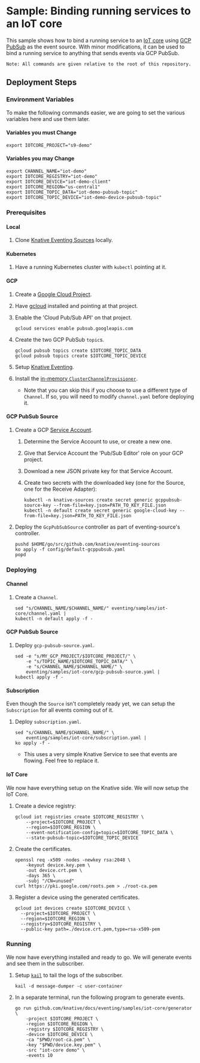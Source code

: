 # Sample: Binding running services to an IoT core

This sample shows how to bind a running service to an
[IoT core](https://cloud.google.com/iot-core/) using
[GCP PubSub](https://cloud.google.com/pubsub/) as the event source. With minor
modifications, it can be used to bind a running service to anything that sends
events via GCP PubSub.

```
Note: All commands are given relative to the root of this repository.
```

## Deployment Steps

### Environment Variables

To make the following commands easier, we are going to set the various variables
here and use them later.

#### Variables you must Change

```shell
export IOTCORE_PROJECT="s9-demo"
```

#### Variables you may Change

```shell
export CHANNEL_NAME="iot-demo"
export IOTCORE_REGISTRY="iot-demo"
export IOTCORE_DEVICE="iot-demo-client"
export IOTCORE_REGION="us-central1"
export IOTCORE_TOPIC_DATA="iot-demo-pubsub-topic"
export IOTCORE_TOPIC_DEVICE="iot-demo-device-pubsub-topic"
```

### Prerequisites

#### Local

1.  Clone
    [Knative Eventing Sources](https://github.com/knative/eventing-sources)
    locally.

#### Kubernetes

1.  Have a running Kubernetes cluster with `kubectl` pointing at it.

#### GCP

1.  Create a
    [Google Cloud Project](https://cloud.google.com/resource-manager/docs/creating-managing-projects).

1.  Have [gcloud](https://cloud.google.com/sdk/gcloud/) installed and pointing
    at that project.

1.  Enable the 'Cloud Pub/Sub API' on that project.

    ```shell
    gcloud services enable pubsub.googleapis.com
    ```

1.  Create the two GCP PubSub `topic`s.

    ```shell
    gcloud pubsub topics create $IOTCORE_TOPIC_DATA
    gcloud pubsub topics create $IOTCORE_TOPIC_DEVICE
    ```

1.  Setup
    [Knative Eventing](https://github.com/knative/docs/tree/master/eventing).

1.  Install the
    [in-memory `ClusterChannelProvisioner`](https://github.com/knative/eventing/tree/master/config/provisioners/in-memory-channel).

    -   Note that you can skip this if you choose to use a different type of
        `Channel`. If so, you will need to modify `channel.yaml` before
        deploying it.

#### GCP PubSub Source

1.  Create a GCP
    [Service Account](https://console.cloud.google.com/iam-admin/serviceaccounts/project).

    1.  Determine the Service Account to use, or create a new one.
    1.  Give that Service Account the 'Pub/Sub Editor' role on your GCP project.
    1.  Download a new JSON private key for that Service Account.
    1.  Create two secrets with the downloaded key (one for the Source, one for
        the Receive Adapter):

        ```shell
        kubectl -n knative-sources create secret generic gcppubsub-source-key --from-file=key.json=PATH_TO_KEY_FILE.json
        kubectl -n default create secret generic google-cloud-key --from-file=key.json=PATH_TO_KEY_FILE.json
        ```

1.  Deploy the `GcpPubSubSource` controller as part of eventing-source's
    controller.

    ```shell
    pushd $HOME/go/src/github.com/knative/eventing-sources
    ko apply -f config/default-gcppubsub.yaml
    popd
    ```

### Deploying

#### Channel

1.  Create a `Channel`.

    ```shell
    sed "s/CHANNEL_NAME/$CHANNEL_NAME/" eventing/samples/iot-core/channel.yaml |
    kubectl -n default apply -f -
    ```

#### GCP PubSub Source

1.  Deploy `gcp-pubsub-source.yaml`.

    ```shell
    sed -e "s/MY_GCP_PROJECT/$IOTCORE_PROJECT/" \
        -e "s/TOPIC_NAME/$IOTCORE_TOPIC_DATA/" \
        -e "s/CHANNEL_NAME/$CHANNEL_NAME/" \
        eventing/samples/iot-core/gcp-pubsub-source.yaml |
    kubectl apply -f -
    ```

#### Subscription

Even though the `Source` isn't completely ready yet, we can setup the
`Subscription` for all events coming out of it.

1.  Deploy `subscription.yaml`.

    ```shell
    sed "s/CHANNEL_NAME/$CHANNEL_NAME/" \
        eventing/samples/iot-core/subscription.yaml |
    ko apply -f -
    ```

    -   This uses a very simple Knative Service to see that events are flowing.
        Feel free to replace it.

#### IoT Core

We now have everything setup on the Knative side. We will now setup the IoT
Core.

1.  Create a device registry:

    ```shell
    gcloud iot registries create $IOTCORE_REGISTRY \
        --project=$IOTCORE_PROJECT \
        --region=$IOTCORE_REGION \
        --event-notification-config=topic=$IOTCORE_TOPIC_DATA \
        --state-pubsub-topic=$IOTCORE_TOPIC_DEVICE
    ```

1.  Create the certificates.

    ```shell
    openssl req -x509 -nodes -newkey rsa:2048 \
        -keyout device.key.pem \
        -out device.crt.pem \
        -days 365 \
        -subj "/CN=unused"
    curl https://pki.google.com/roots.pem > ./root-ca.pem
    ```

1.  Register a device using the generated certificates.

    ```shell
    gcloud iot devices create $IOTCORE_DEVICE \
      --project=$IOTCORE_PROJECT \
      --region=$IOTCORE_REGION \
      --registry=$IOTCORE_REGISTRY \
      --public-key path=./device.crt.pem,type=rsa-x509-pem
    ```

### Running

We now have everything installed and ready to go. We will generate events and
see them in the subscriber.

1.  Setup [`kail`](https://github.com/boz/kail) to tail the logs of the
    subscriber.

    ```shell
    kail -d message-dumper -c user-container
    ```

1.  In a separate terminal, run the following program to generate events.

    ```shell
    go run github.com/knative/docs/eventing/samples/iot-core/generator \
        -project $IOTCORE_PROJECT \
        -region $IOTCORE_REGION \
        -registry $IOTCORE_REGISTRY \
        -device $IOTCORE_DEVICE \
        -ca "$PWD/root-ca.pem" \
        -key "$PWD/device.key.pem" \
        -src "iot-core demo" \
        -events 10
    ```
